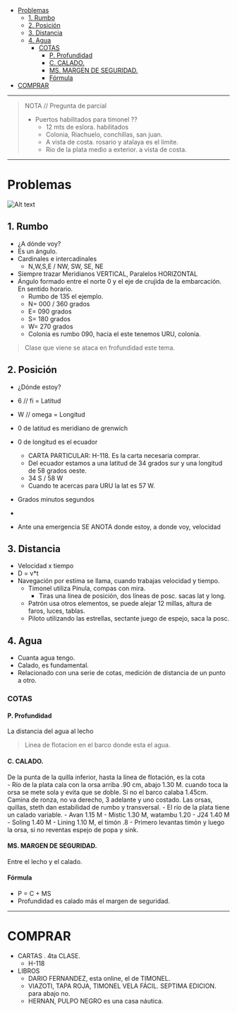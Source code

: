 - [Problemas](#problemas)
	- [1. Rumbo](#1-rumbo)
	- [2. Posición](#2-posición)
	- [3. Distancia](#3-distancia)
	- [4. Agua](#4-agua)
		- [COTAS](#cotas)
			- [P. Profundidad](#p-profundidad)
			- [C. CALADO.](#c-calado)
			- [MS. MARGEN DE SEGURIDAD.](#ms-margen-de-seguridad)
			- [Fórmula](#fórmula)
- [COMPRAR](#comprar)



-----------------
> NOTA // Pregunta de parcial 
> - Puertos habilitados para timonel ??
>   - 12 mts de eslora. habilitados
>   - Colonia, Riachuelo, conchillas, san juan.
>   - A vista de costa. rosario y atalaya es el limite.
>   - Rio de la plata medio a exterior. a vista de costa.
--------------------
# Problemas


![Alt text](images/pizzaron3.png)

## 1. Rumbo

 - ¿A dónde voy?
 - Es un ángulo.
 - Cardinales e intercadinales
    - N,W,S,E / NW, SW, SE, NE
 - Siempre trazar Meridianos VERTICAL, Paralelos HORIZONTAL
 - Ángulo formado entre el norte 0 y el eje de crujida de la embarcación. En sentido horario.
    - Rumbo de 135 el ejemplo. 
    - N= 000 / 360 grados
    - E= 090 grados
    -  S= 180 grados
    - W= 270 grados
    -  Colonia es rumbo 090, hacia el este tenemos URU, colonia.
  
  > Clase que viene se ataca en frofundidad este tema.

## 2. Posición
 -  ¿Dónde estoy?
 -  6 // fi = Latitud
 -  W // omega = Longitud
 -  0 de latitud es meridiano de grenwich
 -  0 de longitud es el ecuador
     -  CARTA PARTICULAR: H-118. Es la carta necesaria comprar. 
     -  Del ecuador estamos a una latitud de 34 grados sur y una longitud de 58 grados oeste.
     -  34 S / 58 W
     -  Cuando te acercas para URU la lat es 57 W.

 -  Grados minutos segundos
 -  
 -  Ante una emergencia SE ANOTA donde estoy, a donde voy, velocidad

## 3. Distancia
 -  Velocidad x tiempo
 -  D = v*t
 -  Navegación por estima se llama, cuando trabajas velocidad y tiempo.
     -  Timonel utiliza Pínula, compas con mira.
         -  Tiras una línea de posición, dos líneas de posc. sacas lat y long.
     -  Patrón usa otros elementos, se puede alejar 12 millas, altura de faros, luces, tablas.
     -  Piloto utilizando las estrellas, sectante juego de espejo, saca la posc.

## 4. Agua
 -  Cuanta agua tengo.
 -  Calado, es fundamental.
 -  Relacionado con una serie de cotas, medición de distancia de un punto a otro.
###  COTAS
####  P. Profundidad
La distancia del agua al lecho 
>  Linea de flotacion en el barco donde esta el agua.
####  C. CALADO. 
De la punta de la quilla inferior, hasta la línea de flotación, es la cota  
         -  Río de la plata cala con la orsa arriba .90 cm, abajo 1.30 M. cuando toca la orsa se mete sola y evita que se doble. Si no el barco calaba 1.45cm.  Camina de ronza, no va derecho, 3 adelante y uno costado. Las orsas, quillas, steth dan estabilidad de rumbo y transversal. 
         -  El río de la plata tiene un calado variable. 
         -  Avan 
                1.15 M
         -  Mistic 
                1.30 M, watambu 1.20
         -  J24
                1.40 M
         -  Soling
                1.40 M
         -  Lining
                1.10 M, el timón .8
     -  Primero levantas timón y luego la orsa, si no reventas espejo de popa y sink.
####  MS. MARGEN DE SEGURIDAD. 
Entre el lecho y el calado. 

#### Fórmula
-  P = C + MS 
-  Profundidad es calado más el margen de seguridad.


-----------------
# COMPRAR
- CARTAS . 4ta CLASE.
    - H-118 
- LIBROS
  - DARIO FERNANDEZ, esta online, el de TIMONEL.
  - VIAZOTI, TAPA ROJA, TIMONEL VELA FÁCIL. SEPTIMA EDICION. para abajo no.
  - HERNAN, PULPO NEGRO es una casa náutica.





